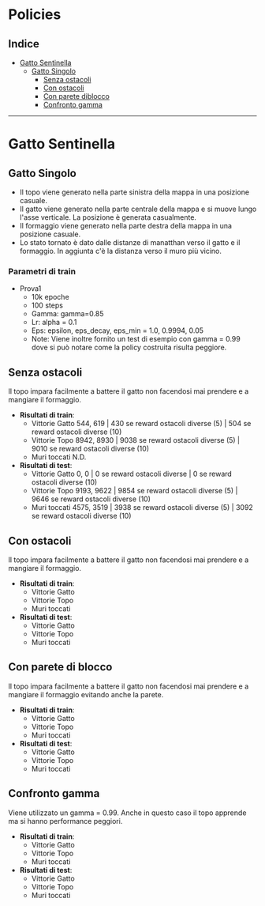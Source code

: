 # **Policies**

## Indice
- [Gatto Sentinella](#gatto-sentinella)
    - [Gatto Singolo](#gatto-singolo)
        - [Senza ostacoli](#senza-ostacoli)
        - [Con ostacoli](#con-ostacoli)
        - [Con parete diblocco](#con-parete-di-blocco)
        - [Confronto gamma](#confronto-gamma)
<hr>

# **Gatto Sentinella**

## **Gatto Singolo**
- Il topo viene generato nella parte sinistra della mappa in una posizione casuale.
- Il gatto viene generato nella parte centrale della mappa e si muove lungo l'asse verticale. La posizione è generata casualmente.
- Il formaggio viene generato nella parte destra della mappa in una posizione casuale.
- Lo stato tornato è dato dalle distanze di manatthan verso il gatto e il formaggio. In aggiunta c'è la distanza verso il muro più vicino.

### Parametri di train
- Prova1
    - 10k epoche
    - 100 steps
    - Gamma: gamma=0.85
    - Lr: alpha = 0.1
    - Eps: epsilon, eps_decay, eps_min = 1.0, 0.9994, 0.05
    - Note:
        Viene inoltre fornito un test di esempio con gamma = 0.99 dove si può notare come la policy costruita risulta peggiore.

## **Senza ostacoli**
Il topo impara facilmente a battere il gatto non facendosi mai prendere e a mangiare il formaggio.
- **Risultati di train**:
    - Vittorie Gatto 544, 619    | 430 se reward ostacoli diverse (5)    | 504 se reward ostacoli diverse (10) 
    - Vittorie Topo 8942, 8930   | 9038 se reward ostacoli diverse (5)   | 9010 se reward ostacoli diverse (10) 
    - Muri toccati N.D.
- **Risultati di test**:
    - Vittorie Gatto 0, 0           | 0 se reward ostacoli diverse          | 0 se reward ostacoli diverse (10)
    - Vittorie Topo 9193, 9622      | 9854 se reward ostacoli diverse (5)   | 9646 se reward ostacoli diverse (10) 
    - Muri toccati 4575, 3519       | 3938 se reward ostacoli diverse (5)   | 3092 se reward ostacoli diverse (10) 

## **Con ostacoli**
Il topo impara facilmente a battere il gatto non facendosi mai prendere e a mangiare il formaggio.
- **Risultati di train**:
    - Vittorie Gatto
    - Vittorie Topo
    - Muri toccati
- **Risultati di test**:
    - Vittorie Gatto
    - Vittorie Topo
    - Muri toccati

## **Con parete di blocco**
Il topo impara facilmente a battere il gatto non facendosi mai prendere e a mangiare il formaggio evitando anche la parete.
- **Risultati di train**:
    - Vittorie Gatto
    - Vittorie Topo
    - Muri toccati
- **Risultati di test**:
    - Vittorie Gatto
    - Vittorie Topo
    - Muri toccati

## **Confronto gamma**
Viene utilizzato un gamma = 0.99. Anche in questo caso il topo apprende ma si hanno performance peggiori.
- **Risultati di train**:
    - Vittorie Gatto
    - Vittorie Topo
    - Muri toccati
- **Risultati di test**:
    - Vittorie Gatto
    - Vittorie Topo
    - Muri toccati